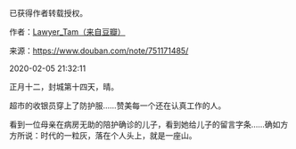 已获得作者转载授权。


作者：[Lawyer_Tam（来自豆瓣）](https://www.douban.com/people/50118435/)


来源：https://www.douban.com/note/751171485/


2020-02-05 21:32:11


正月十二，封城第十四天，晴。  

超市的收银员穿上了防护服……赞美每一个还在认真工作的人。  

看到一位母亲在病房无助的陪护确诊的儿子，看到她给儿子的留言字条……确如方方所说：时代的一粒灰，落在个人头上，就是一座山。  


